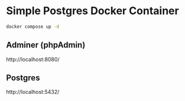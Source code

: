 # Simple Postgres Docker Container
```bash
docker compose up -d
```

## Adminer (phpAdmin)
http://localhost:8080/

## Postgres
http://localhost:5432/
